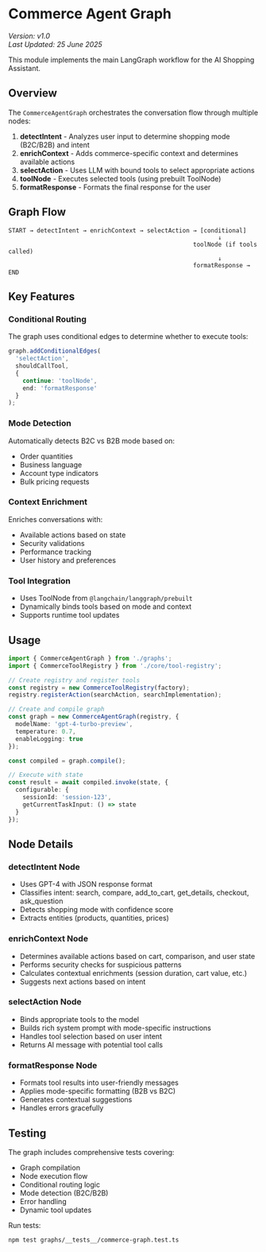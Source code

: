 # Commerce Agent Graph

*Version: v1.0*  
*Last Updated: 25 June 2025*

This module implements the main LangGraph workflow for the AI Shopping Assistant.

## Overview

The `CommerceAgentGraph` orchestrates the conversation flow through multiple nodes:

1. **detectIntent** - Analyzes user input to determine shopping mode (B2C/B2B) and intent
2. **enrichContext** - Adds commerce-specific context and determines available actions  
3. **selectAction** - Uses LLM with bound tools to select appropriate actions
4. **toolNode** - Executes selected tools (using prebuilt ToolNode)
5. **formatResponse** - Formats the final response for the user

## Graph Flow

```
START → detectIntent → enrichContext → selectAction → [conditional]
                                                           ↓
                                                    toolNode (if tools called)
                                                           ↓
                                                    formatResponse → END
```

## Key Features

### Conditional Routing
The graph uses conditional edges to determine whether to execute tools:
```typescript
graph.addConditionalEdges(
  'selectAction',
  shouldCallTool,
  {
    continue: 'toolNode',
    end: 'formatResponse'
  }
);
```

### Mode Detection
Automatically detects B2C vs B2B mode based on:
- Order quantities
- Business language
- Account type indicators
- Bulk pricing requests

### Context Enrichment
Enriches conversations with:
- Available actions based on state
- Security validations
- Performance tracking
- User history and preferences

### Tool Integration
- Uses ToolNode from `@langchain/langgraph/prebuilt`
- Dynamically binds tools based on mode and context
- Supports runtime tool updates

## Usage

```typescript
import { CommerceAgentGraph } from './graphs';
import { CommerceToolRegistry } from './core/tool-registry';

// Create registry and register tools
const registry = new CommerceToolRegistry(factory);
registry.registerAction(searchAction, searchImplementation);

// Create and compile graph
const graph = new CommerceAgentGraph(registry, {
  modelName: 'gpt-4-turbo-preview',
  temperature: 0.7,
  enableLogging: true
});

const compiled = graph.compile();

// Execute with state
const result = await compiled.invoke(state, {
  configurable: {
    sessionId: 'session-123',
    getCurrentTaskInput: () => state
  }
});
```

## Node Details

### detectIntent Node
- Uses GPT-4 with JSON response format
- Classifies intent: search, compare, add_to_cart, get_details, checkout, ask_question
- Detects shopping mode with confidence score
- Extracts entities (products, quantities, prices)

### enrichContext Node  
- Determines available actions based on cart, comparison, and user state
- Performs security checks for suspicious patterns
- Calculates contextual enrichments (session duration, cart value, etc.)
- Suggests next actions based on intent

### selectAction Node
- Binds appropriate tools to the model
- Builds rich system prompt with mode-specific instructions
- Handles tool selection based on user intent
- Returns AI message with potential tool calls

### formatResponse Node
- Formats tool results into user-friendly messages
- Applies mode-specific formatting (B2B vs B2C)
- Generates contextual suggestions
- Handles errors gracefully

## Testing

The graph includes comprehensive tests covering:
- Graph compilation
- Node execution flow
- Conditional routing logic
- Mode detection (B2C/B2B)
- Error handling
- Dynamic tool updates

Run tests:
```bash
npm test graphs/__tests__/commerce-graph.test.ts
```